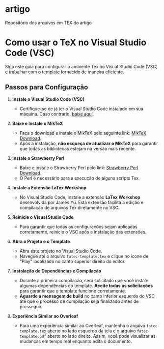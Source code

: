 # artigo
Repositório dos arquivos em TEX do artigo

# Como usar o TeX no Visual Studio Code (VSC)

Siga este guia para configurar o ambiente Tex no Visual Studio Code (VSC) e trabalhar com o template fornecido de maneira eficiente.

## Passos para Configuração

1. **Instale o Visual Studio Code (VSC)**
   - Certifique-se de já ter o Visual Studio Code instalado em sua máquina. Caso contrário, [baixe aqui](https://code.visualstudio.com/).

2. **Baixe e Instale o MikTeX**
   - Faça o download e instale o MikTeX pelo seguinte link: [MikTeX Download](https://miktex.org/download).
   - Após a instalação, **não esqueça de atualizar o MikTeX** para garantir que todas as bibliotecas estejam na versão mais recente.

3. **Instale o Strawberry Perl**
   - Baixe e instale o Strawberry Perl pelo link: [Strawberry Perl Download](https://strawberryperl.com/).
   - O Perl é necessário para a execução de alguns scripts Tex.

4. **Instale a Extensão LaTex Workshop**
   - No Visual Studio Code, instale a extensão **LaTex Workshop** desenvolvida por James Yu. Esta extensão facilita a edição e compilação de arquivos Tex diretamente no VSC.

5. **Reinicie o Visual Studio Code**
   - Para garantir que todas as configurações sejam aplicadas corretamente, reinicie o VSC após a instalação das extensões.

6. **Abra o Projeto e o Template**
   - Abra este projeto no Visual Studio Code.
   - Navegue até o arquivo `fatec-template.tex` e clique no ícone de "Play" localizado no canto superior direito do editor.

7. **Instalação de Dependências e Compilação**
   - Durante a primeira compilação, será solicitado que você instale algumas dependências do template. **Aceite todas as solicitações** para garantir que o template funcione corretamente.
   - **Aguarde a mensagem de build** no canto inferior esquerdo do VSC até que o processo de compilação seja finalizado antes de prosseguir.

8. **Experiência Similar ao Overleaf**
   - Para uma experiência similar ao Overleaf, mantenha o arquivo `fatec-template.tex` aberto no lado esquerdo da tela e o arquivo `fatec-template.pdf` aberto no lado direito. Assim, você pode visualizar as mudanças em tempo real enquanto edita o documento.
